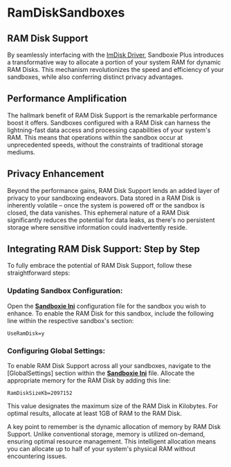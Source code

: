 # RamDiskSandboxes

## RAM Disk Support

By seamlessly interfacing with the [ImDisk Driver](../PlusContent/imdisk.md), Sandboxie Plus introduces a transformative way to allocate a portion of your system RAM for dynamic RAM Disks. This mechanism revolutionizes the speed and efficiency of your sandboxes, while also conferring distinct privacy advantages.

## Performance Amplification

The hallmark benefit of RAM Disk Support is the remarkable performance boost it offers. Sandboxes configured with a RAM Disk can harness the lightning-fast data access and processing capabilities of your system's RAM. This means that operations within the sandbox occur at unprecedented speeds, without the constraints of traditional storage mediums.

## Privacy Enhancement

Beyond the performance gains, RAM Disk Support lends an added layer of privacy to your sandboxing endeavors. Data stored in a RAM Disk is inherently volatile – once the system is powered off or the sandbox is closed, the data vanishes. This ephemeral nature of a RAM Disk significantly reduces the potential for data leaks, as there's no persistent storage where sensitive information could inadvertently reside.

## Integrating RAM Disk Support: Step by Step

To fully embrace the potential of RAM Disk Support, follow these straightforward steps:

### Updating Sandbox Configuration:

Open the **[Sandboxie Ini](../Content/SandboxieIni.md)** configuration file for the sandbox you wish to enhance. To enable the RAM Disk for this sandbox, include the following line within the respective sandbox's section:

    UseRamDisk=y

### Configuring Global Settings:

To enable RAM Disk Support across all your sandboxes, navigate to the [GlobalSettings] section within the **[Sandboxie Ini](../Content/SandboxieIni.md)** file. Allocate the appropriate memory for the RAM Disk by adding this line:

    RamDiskSizeKb=2097152

This value designates the maximum size of the RAM Disk in Kilobytes. For optimal results, allocate at least 1GB of RAM to the RAM Disk.

A key point to remember is the dynamic allocation of memory by RAM Disk Support. Unlike conventional storage, memory is utilized on-demand, ensuring optimal resource management. This intelligent allocation means you can allocate up to half of your system's physical RAM without encountering issues.
